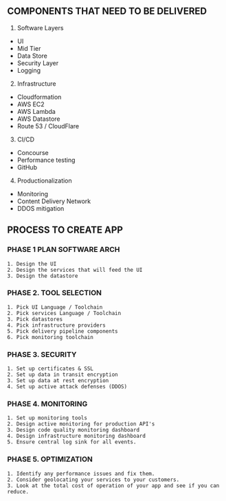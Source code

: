 ## COMPONENTS THAT NEED TO BE DELIVERED ##

1. Software Layers
  * UI
  * Mid Tier
  * Data Store
  * Security Layer
  * Logging 

2. Infrastructure
  * Cloudformation
  * AWS EC2
  * AWS Lambda
  * AWS Datastore
  * Route 53 / CloudFlare

3. CI/CD
  * Concourse
  * Performance testing 
  * GitHub
  
4. Productionalization
  * Monitoring
  * Content Delivery Network
  * DDOS mitigation
  
## PROCESS TO CREATE APP ##

### PHASE 1 PLAN SOFTWARE ARCH
    1. Design the UI
    2. Design the services that will feed the UI
    3. Design the datastore

### PHASE 2. TOOL SELECTION
    1. Pick UI Language / Toolchain
    2. Pick services Language / Toolchain
    3. Pick datastores
    4. Pick infrastructure providers
    5. Pick delivery pipeline components
    6. Pick monitoring toolchain
    
### PHASE 3. SECURITY 
    1. Set up certificates & SSL
    2. Set up data in transit encryption
    3. Set up data at rest encryption
    4. Set up active attack defenses (DDOS)
   
### PHASE 4. MONITORING 
    1. Set up monitoring tools
    2. Design active monitoring for production API's
    3. Design code quality monitoring dashboard
    4. Design infrastructure monitoring dashboard
    5. Ensure central log sink for all events.
  
### PHASE 5. OPTIMIZATION
    1. Identify any performance issues and fix them.
    2. Consider geolocating your services to your customers.
    3. Look at the total cost of operation of your app and see if you can reduce.
